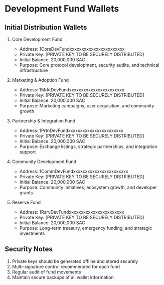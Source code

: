 # Development Fund Wallets

## Initial Distribution Wallets

1. Core Development Fund
   - Address: 1CoreDevFundxxxxxxxxxxxxxxxxxxxxxxx
   - Private Key: [PRIVATE KEY TO BE SECURELY DISTRIBUTED]
   - Initial Balance: 20,000,000 SAC
   - Purpose: Core protocol development, security audits, and technical infrastructure

2. Marketing & Adoption Fund
   - Address: 1MrktDevFundxxxxxxxxxxxxxxxxxxxxxxx
   - Private Key: [PRIVATE KEY TO BE SECURELY DISTRIBUTED]
   - Initial Balance: 20,000,000 SAC
   - Purpose: Marketing campaigns, user acquisition, and community growth

3. Partnership & Integration Fund
   - Address: 1PrtnDevFundxxxxxxxxxxxxxxxxxxxxxxx
   - Private Key: [PRIVATE KEY TO BE SECURELY DISTRIBUTED]
   - Initial Balance: 20,000,000 SAC
   - Purpose: Exchange listings, strategic partnerships, and integration support

4. Community Development Fund
   - Address: 1CommDevFundxxxxxxxxxxxxxxxxxxxxxxx
   - Private Key: [PRIVATE KEY TO BE SECURELY DISTRIBUTED]
   - Initial Balance: 20,000,000 SAC
   - Purpose: Community initiatives, ecosystem growth, and developer grants

5. Reserve Fund
   - Address: 1RsrvDevFundxxxxxxxxxxxxxxxxxxxxxxx
   - Private Key: [PRIVATE KEY TO BE SECURELY DISTRIBUTED]
   - Initial Balance: 20,000,000 SAC
   - Purpose: Long-term treasury, emergency funding, and strategic investments

## Security Notes

1. Private keys should be generated offline and stored securely
2. Multi-signature control recommended for each fund
3. Regular audit of fund movements
4. Maintain secure backups of all wallet information